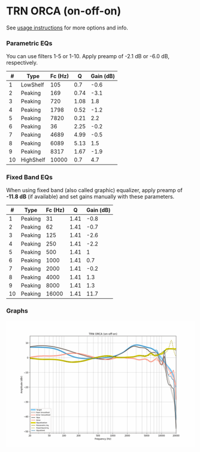 # TRN ORCA (on-off-on)
See [usage instructions](https://github.com/jaakkopasanen/AutoEq#usage) for more options and info.

### Parametric EQs
You can use filters 1-5 or 1-10. Apply preamp of -2.1 dB or -6.0 dB, respectively.

|   # | Type      |   Fc (Hz) |    Q |   Gain (dB) |
|-----|-----------|-----------|------|-------------|
|   1 | LowShelf  |       105 | 0.7  |        -0.6 |
|   2 | Peaking   |       169 | 0.74 |        -3.1 |
|   3 | Peaking   |       720 | 1.08 |         1.8 |
|   4 | Peaking   |      1798 | 0.52 |        -1.2 |
|   5 | Peaking   |      7820 | 0.21 |         2.2 |
|   6 | Peaking   |        36 | 2.25 |        -0.2 |
|   7 | Peaking   |      4689 | 4.99 |        -0.5 |
|   8 | Peaking   |      6089 | 5.13 |         1.5 |
|   9 | Peaking   |      8317 | 1.67 |        -1.9 |
|  10 | HighShelf |     10000 | 0.7  |         4.7 |

### Fixed Band EQs
When using fixed band (also called graphic) equalizer, apply preamp of **-11.8 dB** (if available) and set gains manually with these parameters.

|   # | Type    |   Fc (Hz) |    Q |   Gain (dB) |
|-----|---------|-----------|------|-------------|
|   1 | Peaking |        31 | 1.41 |        -0.8 |
|   2 | Peaking |        62 | 1.41 |        -0.7 |
|   3 | Peaking |       125 | 1.41 |        -2.6 |
|   4 | Peaking |       250 | 1.41 |        -2.2 |
|   5 | Peaking |       500 | 1.41 |         1   |
|   6 | Peaking |      1000 | 1.41 |         0.7 |
|   7 | Peaking |      2000 | 1.41 |        -0.2 |
|   8 | Peaking |      4000 | 1.41 |         1.3 |
|   9 | Peaking |      8000 | 1.41 |         1.3 |
|  10 | Peaking |     16000 | 1.41 |        11.7 |

### Graphs
![](./TRN%20ORCA%20(on-off-on).png)
